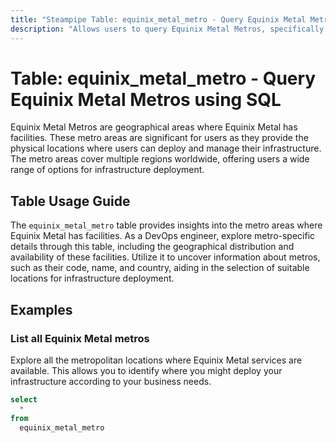 ```yaml
---
title: "Steampipe Table: equinix_metal_metro - Query Equinix Metal Metros using SQL"
description: "Allows users to query Equinix Metal Metros, specifically the metro areas where Equinix Metal has facilities, providing insights into the geographical distribution and availability of these facilities."
---
```


# Table: equinix_metal_metro - Query Equinix Metal Metros using SQL

Equinix Metal Metros are geographical areas where Equinix Metal has facilities. These metro areas are significant for users as they provide the physical locations where users can deploy and manage their infrastructure. The metro areas cover multiple regions worldwide, offering users a wide range of options for infrastructure deployment.

## Table Usage Guide

The `equinix_metal_metro` table provides insights into the metro areas where Equinix Metal has facilities. As a DevOps engineer, explore metro-specific details through this table, including the geographical distribution and availability of these facilities. Utilize it to uncover information about metros, such as their code, name, and country, aiding in the selection of suitable locations for infrastructure deployment.

## Examples

### List all Equinix Metal metros
Explore all the metropolitan locations where Equinix Metal services are available. This allows you to identify where you might deploy your infrastructure according to your business needs.

```sql
select
  *
from
  equinix_metal_metro
```